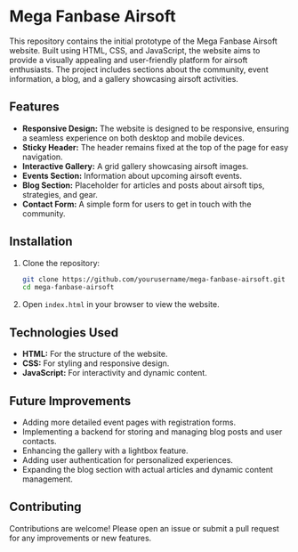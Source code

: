 # Mega Fanbase Airsoft

This repository contains the initial prototype of the Mega Fanbase Airsoft website. Built using HTML, CSS, and JavaScript, the website aims to provide a visually appealing and user-friendly platform for airsoft enthusiasts. The project includes sections about the community, event information, a blog, and a gallery showcasing airsoft activities.

## Features

- **Responsive Design:** The website is designed to be responsive, ensuring a seamless experience on both desktop and mobile devices.
- **Sticky Header:** The header remains fixed at the top of the page for easy navigation.
- **Interactive Gallery:** A grid gallery showcasing airsoft images.
- **Events Section:** Information about upcoming airsoft events.
- **Blog Section:** Placeholder for articles and posts about airsoft tips, strategies, and gear.
- **Contact Form:** A simple form for users to get in touch with the community.

## Installation

1. Clone the repository:
    ```bash
    git clone https://github.com/yourusername/mega-fanbase-airsoft.git
    cd mega-fanbase-airsoft
    ```

2. Open `index.html` in your browser to view the website.

## Technologies Used

- **HTML:** For the structure of the website.
- **CSS:** For styling and responsive design.
- **JavaScript:** For interactivity and dynamic content.

## Future Improvements

- Adding more detailed event pages with registration forms.
- Implementing a backend for storing and managing blog posts and user contacts.
- Enhancing the gallery with a lightbox feature.
- Adding user authentication for personalized experiences.
- Expanding the blog section with actual articles and dynamic content management.

## Contributing

Contributions are welcome! Please open an issue or submit a pull request for any improvements or new features.
